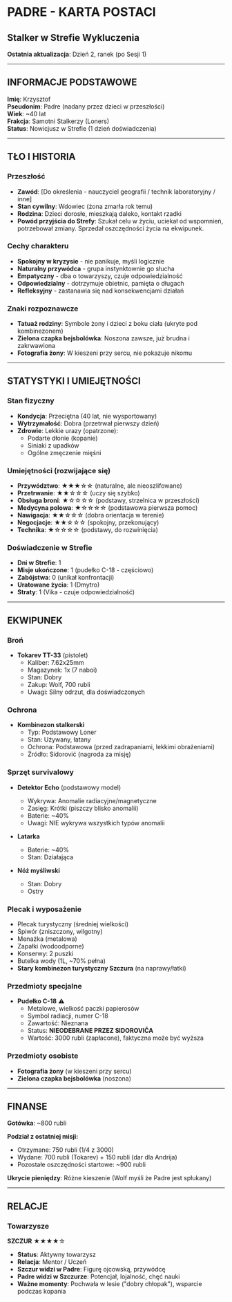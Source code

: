 # PADRE - KARTA POSTACI
## Stalker w Strefie Wykluczenia

**Ostatnia aktualizacja**: Dzień 2, ranek (po Sesji 1)

---

## INFORMACJE PODSTAWOWE

**Imię**: Krzysztof  
**Pseudonim**: Padre (nadany przez dzieci w przeszłości)  
**Wiek**: ~40 lat  
**Frakcja**: Samotni Stalkerzy (Loners)  
**Status**: Nowicjusz w Strefie (1 dzień doświadczenia)

---

## TŁO I HISTORIA

### Przeszłość
- **Zawód**: [Do określenia - nauczyciel geografii / technik laboratoryjny / inne]
- **Stan cywilny**: Wdowiec (żona zmarła rok temu)
- **Rodzina**: Dzieci dorosłe, mieszkają daleko, kontakt rzadki
- **Powód przyjścia do Strefy**: Szukał celu w życiu, uciekał od wspomnień, potrzebował zmiany. Sprzedał oszczędności życia na ekwipunek.

### Cechy charakteru
- **Spokojny w kryzysie** - nie panikuje, myśli logicznie
- **Naturalny przywódca** - grupa instynktownie go słucha
- **Empatyczny** - dba o towarzyszy, czuje odpowiedzialność
- **Odpowiedzialny** - dotrzymuje obietnic, pamięta o długach
- **Refleksyjny** - zastanawia się nad konsekwencjami działań

### Znaki rozpoznawcze
- **Tatuaż rodziny**: Symbole żony i dzieci z boku ciała (ukryte pod kombinezonem)
- **Zielona czapka bejsbolówka**: Noszona zawsze, już brudna i zakrwawiona
- **Fotografia żony**: W kieszeni przy sercu, nie pokazuje nikomu

---

## STATYSTYKI I UMIEJĘTNOŚCI

### Stan fizyczny
- **Kondycja**: Przeciętna (40 lat, nie wysportowany)
- **Wytrzymałość**: Dobra (przetrwał pierwszy dzień)
- **Zdrowie**: Lekkie urazy (opatrzone):
  - Podarte dłonie (kopanie)
  - Siniaki z upadków
  - Ogólne zmęczenie mięśni

### Umiejętności (rozwijające się)
- **Przywództwo**: ★★★☆☆ (naturalne, ale nieoszlifowane)
- **Przetrwanie**: ★★☆☆☆ (uczy się szybko)
- **Obsługa broni**: ★☆☆☆☆ (podstawy, strzelnica w przeszłości)
- **Medycyna polowa**: ★☆☆☆☆ (podstawowa pierwsza pomoc)
- **Nawigacja**: ★★☆☆☆ (dobra orientacja w terenie)
- **Negocjacje**: ★★☆☆☆ (spokojny, przekonujący)
- **Technika**: ★☆☆☆☆ (podstawy, do rozwinięcia)

### Doświadczenie w Strefie
- **Dni w Strefie**: 1
- **Misje ukończone**: 1 (pudełko C-18 - częściowo)
- **Zabójstwa**: 0 (unikał konfrontacji)
- **Uratowane życia**: 1 (Dmytro)
- **Straty**: 1 (Vika - czuje odpowiedzialność)

---

## EKWIPUNEK

### Broń
- **Tokarev TT-33** (pistolet)
  - Kaliber: 7.62x25mm
  - Magazynek: 1x (7 naboi)
  - Stan: Dobry
  - Zakup: Wolf, 700 rubli
  - Uwagi: Silny odrzut, dla doświadczonych

### Ochrona
- **Kombinezon stalkerski**
  - Typ: Podstawowy Loner
  - Stan: Używany, łatany
  - Ochrona: Podstawowa (przed zadrapaniami, lekkimi obrażeniami)
  - Źródło: Sidorović (nagroda za misję)

### Sprzęt survivalowy
- **Detektor Echo** (podstawowy model)
  - Wykrywa: Anomalie radiacyjne/magnetyczne
  - Zasięg: Krótki (piszczy blisko anomalii)
  - Baterie: ~40%
  - Uwagi: NIE wykrywa wszystkich typów anomalii

- **Latarka**
  - Baterie: ~40%
  - Stan: Działająca

- **Nóż myśliwski**
  - Stan: Dobry
  - Ostry

### Plecak i wyposażenie
- Plecak turystyczny (średniej wielkości)
- Śpiwór (zniszczony, wilgotny)
- Menażka (metalowa)
- Zapałki (wodoodporne)
- Konserwy: 2 puszki
- Butelka wody (1L, ~70% pełna)
- **Stary kombinezon turystyczny Szczura** (na naprawy/łatki)

### Przedmioty specjalne
- **Pudełko C-18** ⚠️
  - Metalowe, wielkość paczki papierosów
  - Symbol radiacji, numer C-18
  - Zawartość: Nieznana
  - Status: **NIEODEBRANE PRZEZ SIDOROVIČA**
  - Wartość: 3000 rubli (zapłacone), faktyczna może być wyższa

### Przedmioty osobiste
- **Fotografia żony** (w kieszeni przy sercu)
- **Zielona czapka bejsbolówka** (noszona)

---

## FINANSE

**Gotówka**: ~800 rubli

**Podział z ostatniej misji:**
- Otrzymane: 750 rubli (1/4 z 3000)
- Wydane: 700 rubli (Tokarev) + 150 rubli (dar dla Andrija)
- Pozostałe oszczędności startowe: ~900 rubli

**Ukrycie pieniędzy**: Różne kieszenie (Wolf myśli że Padre jest spłukany)

---

## RELACJE

### Towarzysze

**SZCZUR** ★★★★☆
- **Status**: Aktywny towarzysz
- **Relacja**: Mentor / Uczeń
- **Szczur widzi w Padre**: Figurę ojcowską, przywódcę
- **Padre widzi w Szczurze**: Potencjał, lojalność, chęć nauki
- **Ważne momenty**: Pochwała w lesie ("dobry chłopak"), wsparcie podczas kopania